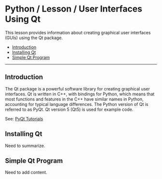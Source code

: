 # Python / Lesson / User Interfaces Using Qt #

This lesson provides information about creating graphical user interfaces (GUIs) using the Qt package.

* [Introduction](#introduction)
* [Installing Qt](#installing-qt)
* [Simple Qt Program](#simple-qt-program)

---

## Introduction ##

The Qt package is a powerful software library for creating graphical user interfaces.
Qt is written in C++, with bindings for Python, which means that most functions and features in the C++
have similar names in Python, accounting for typical language differences.
The Python version of Qt is referred to as PyQt.
Qt version 5 (Qt5) is used for example code.

See:  [PyQt Tutorials](https://wiki.python.org/moin/PyQt/Tutorials)

## Installing Qt ##

Need to summarize.

## Simple Qt Program ##

Need to add content.
